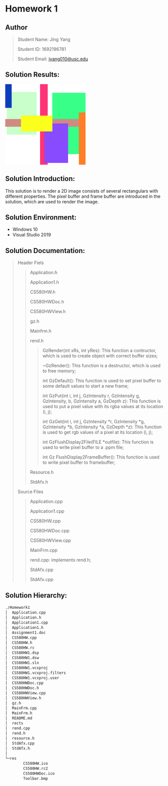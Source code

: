 Homework 1
==========

## Author
> Student Name: Jing Yang
>
> Student ID: 1692196781
>
> Student Email: jyang010@usc.edu

## Solution Results:
![Solution Results](https://github.com/jingyangcarl/Resources/blob/master/CSCI580/Homework%201/output.gif)

## Solution Introduction:
This solution is to render a 2D image consists of several rectangulars with different properties. The pixel buffer and frame buffer are introduced in the solution, which are used to render the image.

## Solution Environment:
* Windows 10
* Visual Studio 2019

## Solution Documentation:
> Header Fiels
>
>> Application.h
>>
>> Application1.h
>>
>> CS580HW.h
>>
>> CS580HWDoc.h
>>
>> CS580HWView.h
>> 
>> gz.h
>>
>> Mainfrm.h
>>
>> rend.h
>>
>>> GzRender(int xRs, int yRes): This function a contructor, which is used to create object with correct buffer sizes;
>>>
>>> ~GzRender(): This function is a destructor, which is used to free memory;
>>>
>>> int GzDefault(): This function is used to set pixel buffer to some default values to start a new frame;
>>>
>>> int GzPut(int i, int j, GzIntensity r, GzIntensity g, GzIntensity, b, GzIntensity a, GzDepth z): This function is used to put a pixel value with its rgba values at its location (i, j);
>>>
>>> int GzGet(int i, int j, GzIntensity *r, GzIntensity *g, GzIntensity *b, GzIntensity *a, GzDepth *z): This function is used to get rgb values of a pixel at its location (i, j);
>>>
>>> int GzFlushDisplay2File(FILE *outfile): This function is used to write pixel buffer to a .ppm file;
>>>
>>> int Gz FlushDisplay2FrameBuffer(): This function is used to write pixel buffer to framebuffer;
>>
>> Resource.h
>>
>> StdAfx.h
>
> Source Files
>
>> Application.cpp
>>
>> Application1.cpp
>>
>> CS580HW.cpp
>>
>> CS580HWDoc.cpp
>>
>> CS580HWView.cpp
>>
>> MainFrm.cpp
>>
>> rend.cpp: implements rend.h;
>>
>> StdAfx.cpp
>>
>> StdAfx.cpp
>

## Solution Hierarchy:
```
./Homework1
│  Application.cpp
│  Application.h
│  Application1.cpp
│  Application1.h
│  Assignment1.doc
│  CS580HW.cpp
│  CS580HW.h
│  CS580HW.rc
│  CS580HW1.dsp
│  CS580HW1.dsw
│  CS580HW1.sln
│  CS580HW1.vcxproj
│  CS580HW1.vcxproj.filters
│  CS580HW1.vcxproj.user
│  CS580HWDoc.cpp
│  CS580HWDoc.h
│  CS580HWView.cpp
│  CS580HWView.h
│  gz.h
│  MainFrm.cpp
│  MainFrm.h
│  README.md
│  rects
│  rend.cpp
│  rend.h
│  resource.h
│  StdAfx.cpp
│  StdAfx.h
│
└─res
        CS580HW.ico
        CS580HW.rc2
        CS580HWDoc.ico
        Toolbar.bmp
```
